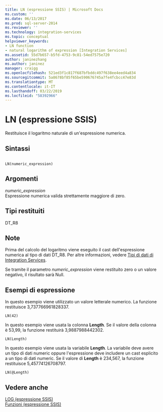 ```yaml
---
title: LN (espressione SSIS) | Microsoft Docs
ms.custom: ''
ms.date: 06/13/2017
ms.prod: sql-server-2014
ms.reviewer: ''
ms.technology: integration-services
ms.topic: conceptual
helpviewer_keywords:
- LN function
- natural logarithm of expression [Integration Services]
ms.assetid: 55d7b657-b5fd-4753-9c81-54ed7575e720
author: janinezhang
ms.author: janinez
manager: craigg
ms.openlocfilehash: 521ed3f1c817f687bfbddc497f638ee4eed4a834
ms.sourcegitcommit: 5a8678bf85f65be590676745a7fe4fcbcc47e83d
ms.translationtype: MT
ms.contentlocale: it-IT
ms.lasthandoff: 03/22/2019
ms.locfileid: "58392966"
---
```

# <a name="ln-ssis-expression"></a>LN (espressione SSIS)
  Restituisce il logaritmo naturale di un'espressione numerica.  
  
## <a name="syntax"></a>Sintassi  
  
```  
  
LN(numeric_expression)  
```  
  
## <a name="arguments"></a>Argomenti  
 *numeric_expression*  
 Espressione numerica valida strettamente maggiore di zero.  
  
## <a name="result-types"></a>Tipi restituiti  
 DT_R8  
  
## <a name="remarks"></a>Note  
 Prima del calcolo del logaritmo viene eseguito il cast dell'espressione numerica al tipo di dati DT_R8. Per altre informazioni, vedere [Tipi di dati di Integration Services](../data-flow/integration-services-data-types.md).  
  
 Se tramite il parametro *numeric_expression* viene restituito zero o un valore negativo, il risultato sarà Null.  
  
## <a name="expression-examples"></a>Esempi di espressione  
 In questo esempio viene utilizzato un valore letterale numerico. La funzione restituisce 3,737766961828337.  
  
```  
LN(42)  
```  
  
 In questo esempio viene usata la colonna **Length**. Se il valore della colonna è 53,99, la funzione restituirà 3,9887988442302.  
  
```  
LN(Length)   
```  
  
 In questo esempio viene usata la variabile **Length**. La variabile deve avere un tipo di dati numeric oppure l'espressione deve includere un cast esplicito a un tipo di dati numeric. Se il valore di **Length** è 234,567, la funzione restituisce 5,45774126708797.  
  
```  
LN(@Length)   
```  
  
## <a name="see-also"></a>Vedere anche  
 [LOG &#40;espressione SSIS&#41;](log-ssis-expression.md)   
 [Funzioni &#40;espressione SSIS&#41;](functions-ssis-expression.md)  
  
  
